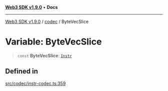 [**Web3 SDK v1.9.0**](../../../README.md) • **Docs**

***

[Web3 SDK v1.9.0](../../../globals.md) / [codec](../README.md) / ByteVecSlice

# Variable: ByteVecSlice

> `const` **ByteVecSlice**: [`Instr`](../type-aliases/Instr.md)

## Defined in

[src/codec/instr-codec.ts:359](https://github.com/Mystic-Nayy/alephium-web3/blob/c1afd789a197ce5fe21f08c2965942090157c33d/packages/web3/src/codec/instr-codec.ts#L359)
